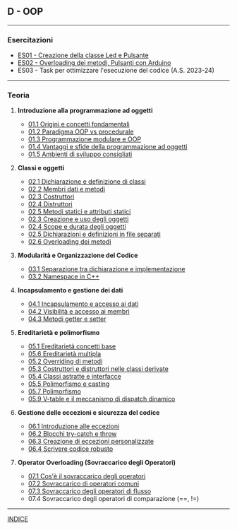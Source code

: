 ## D - OOP

---
### Esercitazioni
- [ES01 - Creazione della classe Led e Pulsante](<https://docs.google.com/presentation/d/1RUn2r8tAz_i94ZXaaMuwl6FeOWLaSI_gyfLwiM7jtnw>)
- [ES02 - Overloading dei metodi, Pulsanti con Arduino](<https://docs.google.com/presentation/d/13HiQHvaa1GNG24DIoQ8DEMGygBsTNAbFN5ccn7S8lM0>)
- ES03 - Task per ottimizzare l'esecuzione del codice (A.S. 2023-24)

---
### Teoria
1. **Introduzione alla programmazione ad oggetti**
    - [01.1 Origini e concetti fondamentali](<01.1 Origini e concetti fondamentali.md>)
    - [01.2 Paradigma OOP vs procedurale](<01.2 Paradigma OOP vs procedurale.md>)
    - [01.3 Programmazione modulare e OOP](<01.3 Programmazione modulare e OOP.md>)
    - [01.4 Vantaggi e sfide della programmazione ad oggetti](<01.4 Vantaggi e sfide della programmazione ad oggetti.md>)
    - [01.5 Ambienti di sviluppo consigliati](<01.5 Ambienti di sviluppo consigliati.md>)

2. **Classi e oggetti**
    - [02.1 Dichiarazione e definizione di classi](<02.1 Dichiarazione e definizione di classi.md>)
    - [02.2 Membri dati e metodi](<02.2 Membri dati e metodi.md>)  
    - [02.3 Costruttori](<02.2 Costruttori.md>)
    - [02.4 Distruttori](<02.3 Distruttori.md>)
    - [02.5 Metodi statici e attributi statici](<02.5 Metodi statici e attributi statici.md>)
    - [02.3 Creazione e uso degli oggetti](<02.3 Creazione e uso degli oggetti.md>)
    - [02.4 Scope e durata degli oggetti](<02.4 Scope e durata degli oggetti.md>)
    - [02.5 Dichiarazioni e definizioni in file separati](<02.5 Dichiarazioni e definizioni in file separati.md>)
    - [02.6 Overloading dei metodi](<02.6 Overloading dei metodi.md>)

3. **Modularità e Organizzazione del Codice**
    - [03.1 Separazione tra dichiarazione e implementazione](<03.1 Separazione tra dichiarazione e implementazione.md>)
    - [03.2 Namespace in C++](<03.2 Namespace in C++.md>)

4. **Incapsulamento e gestione dei dati**
    - [04.1 Incapsulamento e accesso ai dati](<04.1 Incapsulamento e accesso ai dati>)
    - [04.2 Visibilità e accesso ai membri](<04.2 Visibilità e accesso ai membri.md>)
    - [04.3 Metodi getter e setter](<04.3 Metodi getter e setter.md>)

5. **Ereditarietà e polimorfismo**
   - [05.1 Ereditarietà concetti base](<05.1 Ereditarietà concetti base.md>)
   - [05.6 Ereditarietà multipla](<05.6 Ereditarietà multipla.md>)
   - [05.2 Overriding di metodi](<05.2 Overriding di metodi.md>)
   - [05.3 Costruttori e distruttori nelle classi derivate](<05.3 Costruttori e distruttori nelle classi derivate.md>)
   - [05.4 Classi astratte e interfacce](<05.4 Classi astratte e interfacce.md>)
   - [05.5 Polimorfismo e casting](<05.5 Polimorfismo e casting.md>)
   - [05.7 Polimorfismo](<05.7 Polimorfismo.md>)
   - [05.9 V-table e il meccanismo di dispatch dinamico](<05.9 V-table e il meccanismo di dispatch dinamico.md>)

6. **Gestione delle eccezioni e sicurezza del codice**
   - [06.1 Introduzione alle eccezioni](<06.1 Introduzione alle eccezioni.md>)
   - [06.2 Blocchi try-catch e throw](<06.2 Blocchi try-catch e throw.md>)
   - [06.3 Creazione di eccezioni personalizzate](<06.3 Creazione di eccezioni personalizzate.md>)
   - [06.4 Scrivere codice robusto](<06.4 Scrivere codice robusto.md>)

7. **Operator Overloading (Sovraccarico degli Operatori)**
   - [07.1 Cos'è il sovraccarico degli operatori](<07.1 Cos'è il sovraccarico degli operatori.md>)
   - [07.2 Sovraccarico di operatori comuni](<07.2 Sovraccarico di operatori comuni.md>)
   - [07.3 Sovraccarico degli operatori di flusso](<07.3 Sovraccarico degli operatori di flusso.md>)
   - 07.4 Sovraccarico degli operatori di comparazione (==, !=)

--- 
[INDICE](../README.md) 